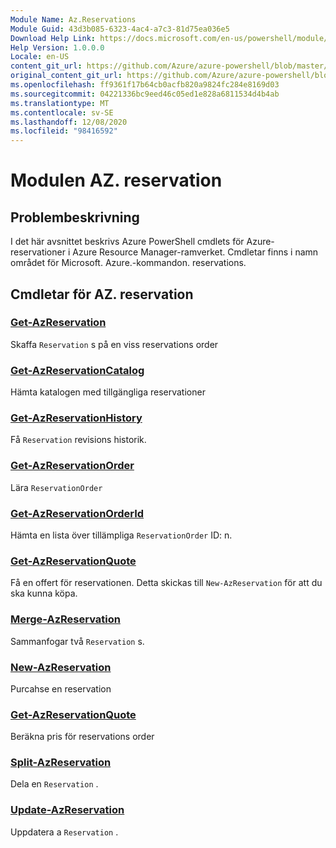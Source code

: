 ```yaml
---
Module Name: Az.Reservations
Module Guid: 43d3b085-6323-4ac4-a7c3-81d75ea036e5
Download Help Link: https://docs.microsoft.com/en-us/powershell/module/az.reservations
Help Version: 1.0.0.0
Locale: en-US
content_git_url: https://github.com/Azure/azure-powershell/blob/master/src/Reservations/Reservations/help/Az.Reservations.md
original_content_git_url: https://github.com/Azure/azure-powershell/blob/master/src/Reservations/Reservations/help/Az.Reservations.md
ms.openlocfilehash: ff9361f17b64cb0acfb820a9824fc284e8169d03
ms.sourcegitcommit: 04221336bc9eed46c05ed1e828a6811534d4b4ab
ms.translationtype: MT
ms.contentlocale: sv-SE
ms.lasthandoff: 12/08/2020
ms.locfileid: "98416592"
---
```

# Modulen AZ. reservation
## Problembeskrivning
I det här avsnittet beskrivs Azure PowerShell cmdlets för Azure-reservationer i Azure Resource Manager-ramverket. Cmdletar finns i namn området för Microsoft. Azure.-kommandon. reservations.

## Cmdletar för AZ. reservation
### [Get-AzReservation](Get-AzReservation.md)
Skaffa `Reservation` s på en viss reservations order

### [Get-AzReservationCatalog](Get-AzReservationCatalog.md)
Hämta katalogen med tillgängliga reservationer

### [Get-AzReservationHistory](Get-AzReservationHistory.md)
Få `Reservation` revisions historik.

### [Get-AzReservationOrder](Get-AzReservationOrder.md)
Lära `ReservationOrder`

### [Get-AzReservationOrderId](Get-AzReservationOrderId.md)
Hämta en lista över tillämpliga `ReservationOrder` ID: n.

### [Get-AzReservationQuote](Get-AzReservationQuote.md)
Få en offert för reservationen. Detta skickas till `New-AzReservation` för att du ska kunna köpa.

### [Merge-AzReservation](Merge-AzReservation.md)
Sammanfogar två `Reservation` s.

### [New-AzReservation](New-AzReservation.md)
Purcahse en reservation

### [Get-AzReservationQuote](Get-AzReservationQuote.md)
Beräkna pris för reservations order

### [Split-AzReservation](Split-AzReservation.md)
Dela en `Reservation` .

### [Update-AzReservation](Update-AzReservation.md)
Uppdatera a `Reservation` .

